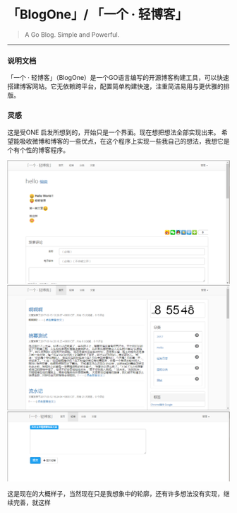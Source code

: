 # 「BlogOne」/ 「一个 · 轻博客」
>A Go Blog. Simple and Powerful. 
---
### 说明文档

「一个 · 轻博客」（BlogOne）是一个GO语言编写的开源博客构建工具，可以快速搭建博客网站。它无依赖跨平台，配置简单构建快速，注重简洁易用与更优雅的排版。
### 灵感
这是受ONE 启发所想到的，开始只是一个界面。现在想把想法全部实现出来。
希望能吸收微博和博客的一些优点，在这个程序上实现一些我自己的想法，我想它是个有个性的博客程序。


![0][4]
![1][5]
![2][6]

这是现在的大概样子，当然现在只是我想象中的轮廓，还有许多想法没有实现，继续完善，就这样

  [1]: http://weibo.com/ghosert
  [2]: https://github.com/sakurasan/ONE/blob/master/static/img/20170321085646.png
  [3]: http://codebeta.cn/one
  [4]: https://github.com/sakurasan/ONE/blob/master/static/img/20170321085737.png
  [5]: https://github.com/sakurasan/ONE/blob/master/static/img/20170321085559.png
  [6]: https://github.com/sakurasan/ONE/blob/master/static/img/20170321085646.png
